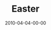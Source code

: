 ---
layout: message
category: message
series: "Free"
title: "Easter"
date: 2010-04-04-00-00
message_id: 611
audio: "http://s3.amazonaws.com/crossroads-media/message/audio/Easter2010.mp3"
audio-duration: "29:53"
program: "http://s3.amazonaws.com/crossroads-media/documents/04_03-04_10Program.pdf"
description: "Brian Tome talks about how Jesus endured the ultimate rejection and returned from the dead."
video: "http://s3.amazonaws.com/crossroads-media/message/video/Easter2010.mp4"
video-duration: "29:53"
video-image: "http://s3.amazonaws.com/crossroads-media/images/Easter2010-still.jpg"
explicit: false
---